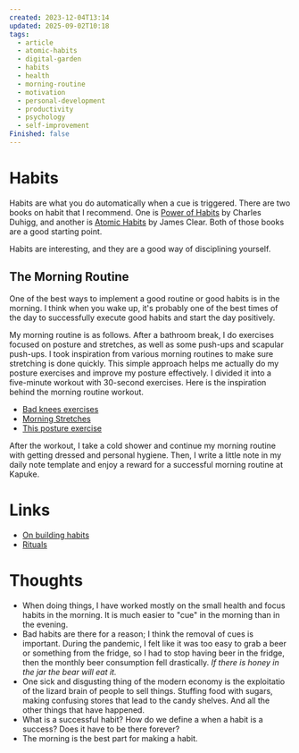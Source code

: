 ```yaml
---
created: 2023-12-04T13:14
updated: 2025-09-02T10:18
tags:
  - article
  - atomic-habits
  - digital-garden
  - habits
  - health
  - morning-routine
  - motivation
  - personal-development
  - productivity
  - psychology
  - self-improvement
Finished: false
---
```

# Habits
Habits are what you do automatically when a cue is triggered. There are two books on habit that I recommend. One is [Power of Habits](https://www.clearerthinking.org/post/what-s-the-best-way-to-build-a-habit) by Charles Duhigg, and another is [Atomic Habits](https://www.clearerthinking.org/post/what-s-the-best-way-to-build-a-habit) by James Clear. Both of those books are a good starting point. 

Habits are interesting, and they are a good way of disciplining yourself. 



## The Morning Routine

One of the best ways to implement a good routine or good habits is in the morning. I think when you wake up, it's probably one of the best times of the day to successfully execute good habits and start the day positively.

My morning routine is as follows. After a bathroom break, I do exercises focused on posture and stretches, as well as some push-ups and scapular push-ups. I took inspiration from various morning routines to make sure stretching is done quickly. This simple approach helps me actually do my posture exercises and improve my posture effectively. I divided it into a five-minute workout with 30-second exercises. Here is the inspiration behind the morning routine workout. 
- [Bad knees exercises](https://www.instagram.com/reel/DMV5yl3Mwck/?utm_source=ig_web_copy_link&igsh=MXhkeDk4cjFpYTB2dw==)
- [Morning Stretches](https://www.instagram.com/reel/DLvFokisN9Q/?utm_source=ig_web_copy_link&igsh=eGt2cjRkYWRnMnZ6)
- [This posture exercise](https://www.youtube.com/shorts/xg5fYtn305I)

After the workout, I take a cold shower and continue my morning routine with getting dressed and personal hygiene. Then, I write a little note in my daily note template and enjoy a reward for a successful morning routine at Kapuke.

# Links
- [On building habits](https://www.clearerthinking.org/post/what-s-the-best-way-to-build-a-habit)
- [Rituals ](https://www.honest-broker.com/p/13-observations-on-ritual?utm_source=substack&utm_medium=email)

# Thoughts 
- When doing things, I have worked mostly on the small health and focus habits in the morning. It is much easier to "cue" in the morning than in the evening. 
- Bad habits are there for a reason; I think the removal of cues is important.  During the pandemic, I felt like it was too easy to grab a beer or something from the fridge, so I had to stop having beer in the fridge, then the monthly beer consumption fell drastically. *If there is honey in the jar the bear will eat it.* 
- One sick and disgusting thing of the modern economy is the exploitatio of the lizard brain of people to sell things. Stuffing food with sugars, making confusing stores that lead to the candy shelves. And all the other things that have happened. 
- What is a successful habit? How do we define a when a habit is a success? Does it have to be there forever?
- The morning is the best part for making a habit. 


